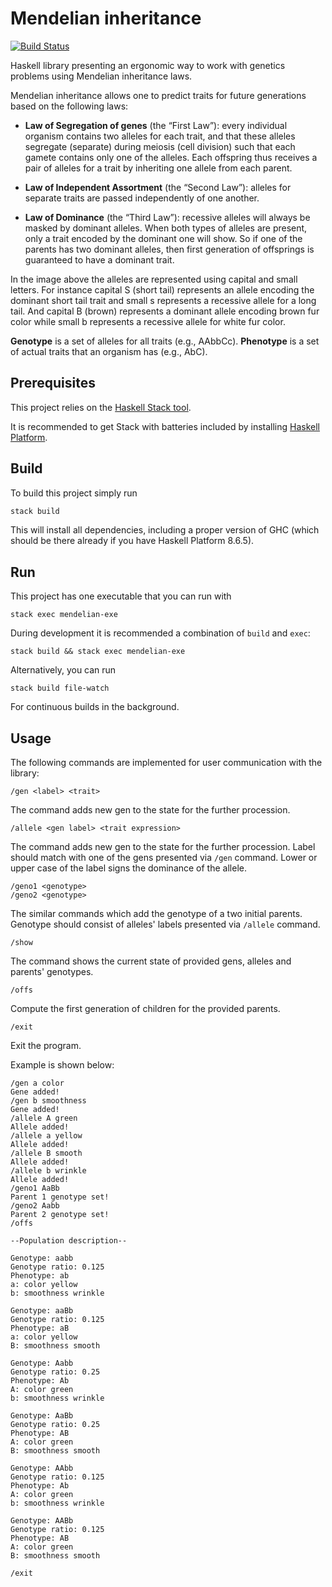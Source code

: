 # Mendelian inheritance

[![Build Status](https://travis-ci.org/iu-haskell-spring-2020/project-template.svg?branch=master)](https://travis-ci.org/iu-haskell-spring-2020/project-template)

Haskell library presenting an ergonomic way to work with genetics problems using Mendelian inheritance laws.

Mendelian inheritance allows one to predict traits for future generations based
on the following laws:

* **Law of Segregation of genes** (the “First Law”):
every individual organism contains two alleles for each trait, and that
these alleles segregate (separate) during meiosis (cell division) such
that each gamete contains only one of the alleles. Each offspring thus
receives a pair of alleles for a trait by inheriting one allele from each
parent.

* **Law of Independent Assortment** (the “Second Law”):
alleles for separate traits are passed independently of one another.

* **Law of Dominance** (the “Third Law”):
recessive alleles will always be masked by dominant alleles. When both types of alleles are present, only a trait encoded by the dominant one will show. So if one of the parents has two dominant alleles, then first generation of offsprings is guaranteed to have a dominant trait.

In the image above the alleles are represented using capital and small letters. For instance capital S (short tail) represents an allele encoding the dominant short tail trait and small s represents a recessive allele for a long tail. And capital B (brown) represents a dominant allele encoding brown fur color while small b represents a recessive allele for white fur color.

**Genotype** is a set of alleles for all traits (e.g., AAbbCc).
**Phenotype** is a set of actual traits that an organism has (e.g., AbC).

## Prerequisites

This project relies on the [Haskell Stack tool](https://docs.haskellstack.org/en/stable/README/).

It is recommended to get Stack with batteries included by
installing [Haskell Platform](https://www.haskell.org/platform/).

## Build

To build this project simply run

```sh
stack build
```

This will install all dependencies, including a proper version of GHC
(which should be there already if you have Haskell Platform 8.6.5).

## Run

This project has one executable that you can run with

```
stack exec mendelian-exe
```

During development it is recommended a combination of `build` and `exec`:

```
stack build && stack exec mendelian-exe
```

Alternatively, you can run

```
stack build file-watch
```

For continuous builds in the background.

## Usage

The following commands are implemented for user communication with the library:

```
/gen <label> <trait>
```
The command adds new gen to the state for the further procession.

```
/allele <gen label> <trait expression>
```
The command adds new gen to the state for the further procession. Label should match with one of the gens presented via `/gen` command. Lower or upper case of the label signs the dominance of the allele.

```
/geno1 <genotype>
/geno2 <genotype>
```
The similar commands which add the genotype of a two initial parents. Genotype should consist of alleles' labels presented via `/allele` command.

```
/show 
```
The command shows the current state of provided gens, alleles and parents' genotypes.

```
/offs
```
Compute the first generation of children for the provided parents.

```
/exit
```
Exit the program.

Example is shown below:

```
/gen a color
Gene added!
/gen b smoothness
Gene added!
/allele A green
Allele added!
/allele a yellow
Allele added!
/allele B smooth
Allele added!
/allele b wrinkle
Allele added!
/geno1 AaBb
Parent 1 genotype set!
/geno2 Aabb
Parent 2 genotype set!
/offs

--Population description--

Genotype: aabb
Genotype ratio: 0.125
Phenotype: ab
a: color yellow
b: smoothness wrinkle

Genotype: aaBb
Genotype ratio: 0.125
Phenotype: aB
a: color yellow
B: smoothness smooth

Genotype: Aabb
Genotype ratio: 0.25
Phenotype: Ab
A: color green
b: smoothness wrinkle

Genotype: AaBb
Genotype ratio: 0.25
Phenotype: AB
A: color green
B: smoothness smooth

Genotype: AAbb
Genotype ratio: 0.125
Phenotype: Ab
A: color green
b: smoothness wrinkle

Genotype: AABb
Genotype ratio: 0.125
Phenotype: AB
A: color green
B: smoothness smooth

/exit
```
